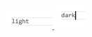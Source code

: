 <a href="#gh-light-mode-only">
  <img src="images/light.png" alt="light" />
</a>

<a href="#gh-dark-mode-only">
  <img src="images/dark.png" alt="dark" />
</a>
